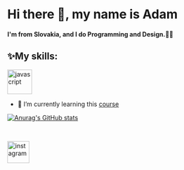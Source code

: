 # Hi there 👋, my name is Adam

#### I'm from Slovakia, and I do Programming and Design.👨‍💻

## ✨My skills:
<img src='https://fiverr-res.cloudinary.com/images/t_main1,q_auto,f_auto,q_auto,f_auto/gigs/103827197/original/cb380c47fe8c75aff569b6afd91769850805b20a/help-you-with-your-html-css-javascript-projects.png' alt='javascript' height='56'> 

<br>

- 🌱 I’m currently learning this [course](https://www.udemy.com/course/the-web-developer-bootcamp/)

[![Anurag's GitHub stats](https://github-readme-stats.vercel.app/api?username=aadamdemian&theme=nord&hide=stars,prs&custom_title=aadamdemian)](https://github.com/anuraghazra/github-readme-stats)

<br>

[<img src='https://i.pinimg.com/originals/63/9b/3d/639b3dafb544d6f061fcddd2d6686ddb.png' alt='instagram' height='50'>](https://www.instagram.com/__aamdmn__/)  

